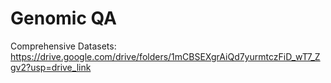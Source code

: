 # Genomic QA

Comprehensive Datasets: https://drive.google.com/drive/folders/1mCBSEXgrAiQd7yurmtczFiD_wT7_Zgv2?usp=drive_link
